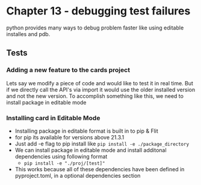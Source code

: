 # Chapter 13 - debugging test failures

python provides many ways to debug problem faster like using editable installes and pdb.

## Tests

### Adding a new feature to the cards project

Lets say we modify a piece of code and would like to test it in real time. But if we directly call the API's via import it would use the older installed version and not the new version. To accomplish something like this, we need to install package in editable mode

### Installing card in Editable Mode

* Installing package in editable format is built in to pip & Flit
* for pip its available for versions above 21.3.1
* Just add -e flag to pip install like `pip install -e ./package_directory`
* We can install package in editable mode and install additonal dependencies using following format
  * `pip install -e "./proj/[test]"`
* This works because all of these dependencies have been defined in pyproject.toml, in a optional dependencies section
